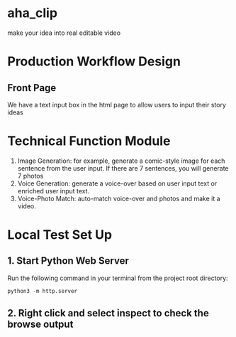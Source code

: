 # aha_clip
make your idea into real editable video

# Production Workflow Design
## Front Page
We have a text input box in the html page to allow users to input their story ideas

# Technical Function Module
1. Image Generation: for example, generate a comic-style image for each sentence from the user input. If there are 7 sentences, you will generate 7 photos
2. Voice Generation: generate a voice-over based on user input text or enriched user input text.
3. Voice-Photo Match: auto-match voice-over and photos and make it a video. 

# Local Test Set Up

## 1. Start Python Web Server
Run the following command in your terminal from the project root directory: 
```python
python3 -m http.server
```


## 2. Right click and select inspect to check the browse output
